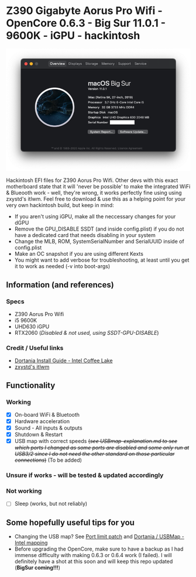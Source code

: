 # Z390 Gigabyte Aorus Pro Wifi - OpenCore 0.6.3 - Big Sur 11.0.1 - 9600K - iGPU - hackintosh
![Screenshot](screenshot.png)

Hackintosh EFI files for Z390 Aorus Pro Wifi. Other devs with this exact motherboard state that it will 'never be possible' to make the integrated WiFi & Blueooth work - well, they're wrong, it works perfectly fine using using zxystd's itlwm.
Feel free to download & use this as a helping point for your very own hackintosh build, but keep in mind:
  - If you aren't using iGPU, make all the neccessary changes for your dGPU
  - Remove the GPU_DISABLE SSDT (and inside config.plist) if you do not have a dedicated card that needs disabling in your system
  - Change the MLB, ROM, SystemSerialNumber and SerialUUID inside of config.plist
  - Make an OC snapshot if you are using different Kexts
  - You might want to add verbose for troubleshooting, at least until you get it to work as needed (-v into boot-args) 


## Information (and references)
### Specs
  - Z390 Aorus Pro Wifi
  - i5 9600K
  - UHD630 iGPU
  - RTX2060 (*Disabled & not used, using SSDT-GPU-DISABLE*)

### Credit / Useful links
  - [Dortania Install Guide - Intel Coffee Lake](https://dortania.github.io/OpenCore-Install-Guide/config.plist/coffee-lake.html#starting-point)
  - [zxystd's itlwm](https://github.com/OpenIntelWireless/itlwm)


## Functionality
### Working
  - [x] On-board WiFi & Bluetooth
  - [x] Hardware acceleration
  - [x] Sound - All inputs & outputs
  - [x] Shutdown & Restart
  - [x] USB map with correct speeds ~~(*see USBmap-explanation.md to see which ports I changed as some ports are disabled and some only run at USB3/2 since I do not need the other standard on those particular connections*)~~ (To be added)

### Unsure if works - will be tested & updated accordingly

### Not working
  - [ ] Sleep (works, but not reliably)
  

## Some hopefully useful tips for you
  - Changing the USB map? See [Port limit patch](https://github.com/corpnewt/USBMap#port-limit-patch) and [Dortania / USBMap - Intel mapping](https://dortania.github.io/OpenCore-Post-Install/usb/intel-mapping/intel.html)
  - Before upgrading the OpenCore, make sure to have a backup as I had immense difficulty with making 0.6.3 or 0.6.4 work (I failed). I will definitely have a shot at this soon and will keep this repo updated (**BigSur coming!!!**)
